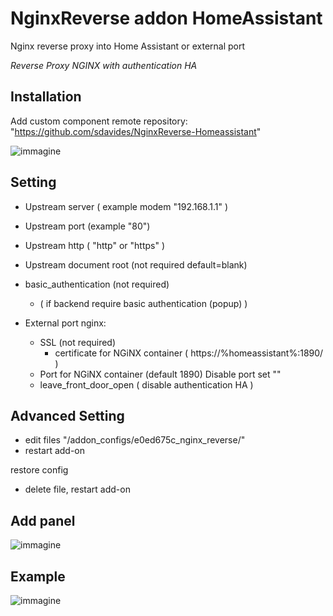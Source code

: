 # NginxReverse addon HomeAssistant

  Nginx reverse proxy into Home Assistant
  or external port

  *Reverse Proxy NGINX with authentication HA*
  

  ## Installation

Add custom component remote repository:
"https://github.com/sdavides/NginxReverse-Homeassistant"


   ![immagine](https://github.com/user-attachments/assets/1f100850-d7db-40ca-a036-97254154b408)

 ## Setting

  * Upstream server ( example modem "192.168.1.1" )
  * Upstream port (example "80")
  * Upstream http ( "http" or "https" )
  * Upstream document root (not required default=blank)
  * basic_authentication (not required)
      * ( if backend require basic authentication (popup) ) 


* External port nginx:
  
  * SSL (not required)
      * certificate for NGiNX container
	( https://%homeassistant%:1890/ )
  * Port for NGiNX container 
	(default 1890)
        Disable port set "" 
  * leave_front_door_open 
	( disable authentication HA )

## Advanced Setting

  * edit files "/addon_configs/e0ed675c_nginx_reverse/"
  * restart add-on

restore config
  * delete file, restart add-on 



## Add panel
![immagine](https://github.com/user-attachments/assets/c37d7568-1921-47c2-b3e4-3b7fc9400987)

## Example
![immagine](https://github.com/user-attachments/assets/16b00f62-9e0a-4461-8d2a-95f4acc93722)

